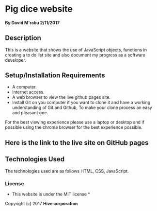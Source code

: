 # Pig dice website

#### By **David M'rabu** 2/11/2017

## Description

This is a website that shows the use of JavaScript objects, functions  in creating a to do list site and also document my progress as a software developer.

## Setup/Installation Requirements

* A computer.
* Internet access.
* A web browser to view the live github pages site.
* Install Git on you computer if you want to clone it and have a working understanding of Git and Github, To make your clone process an easy and pleasant one.

For the best viewing experience please use a laptop or desktop and if possible using the chrome browser for the best experience possible.

## Here is the link to the live site on GitHub pages



## Technologies Used

The technologies used are as follows HTML, CSS, JavaScript.

### License

* This website is under the MIT license *

Copyright (c) 2017 **Hive corporation**
